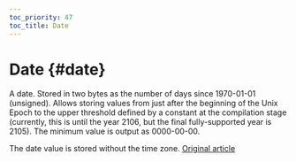 ```yaml
---
toc_priority: 47
toc_title: Date
---
```


# Date {#date}

A date. Stored in two bytes as the number of days since 1970-01-01 (unsigned). Allows storing values from just after the beginning of the Unix Epoch to the upper threshold defined by a constant at the compilation stage (currently, this is until the year 2106, but the final fully-supported year is 2105). The minimum value is output as 0000-00-00.

The date value is stored without the time zone.
[Original article](https://clickhouse.tech/docs/en/data_types/date/) <!--hide-->
